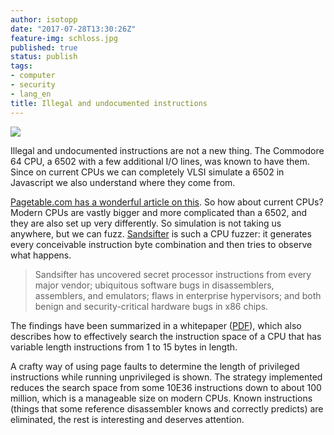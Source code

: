 ```yaml
---
author: isotopp
date: "2017-07-28T13:30:26Z"
feature-img: schloss.jpg
published: true
status: publish
tags:
- computer
- security
- lang_en
title: Illegal and undocumented instructions
---
```

[![](https://blog.koehntopp.info/uploads/2017/07/6502-die.jpg)](http://www.pagetable.com/?p=39)

Illegal and undocumented instructions are not a new thing. The Commodore 64
CPU, a 6502 with a few additional I/O lines, was known to have them. Since
on current CPUs we can completely VLSI simulate a 6502 in Javascript we also
understand where they come from.

[Pagetable.com has a wonderful article on this](http://www.pagetable.com/?p=39).
So how about current CPUs? Modern CPUs are vastly bigger and more
complicated than a 6502, and they are also set up very differently. So
simulation is not taking us anywhere, but we can fuzz.
[Sandsifter](https://github.com/xoreaxeaxeax/sandsifter) is such a CPU
fuzzer: it generates every conceivable instruction byte
combination and then tries to observe what happens.

> Sandsifter has uncovered secret processor instructions from every major
> vendor; ubiquitous software bugs in disassemblers, assemblers, and
> emulators; flaws in enterprise hypervisors; and both benign and
> security-critical hardware bugs in x86 chips.

The findings have been summarized in a whitepaper
([PDF](https://github.com/xoreaxeaxeax/sandsifter/blob/master/references/domas_breaking_the_x86_isa_wp.pdf)),
which also describes how to effectively search the instruction space of a
CPU that has variable length instructions from 1 to 15 bytes in length.

A crafty way of using page faults to determine the length of privileged
instructions while running unprivileged is shown. The strategy implemented
reduces the search space from some 10E36 instructions down to about 100
million, which is a manageable size on modern CPUs. Known instructions
(things that some reference disassembler knows and correctly predicts) are
eliminated, the rest is interesting and deserves attention.
